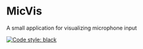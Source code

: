 # MicVis
A small application for visualizing microphone input

[![Code style: black](https://img.shields.io/badge/code%20style-black-000000.svg)](https://github.com/psf/black)
